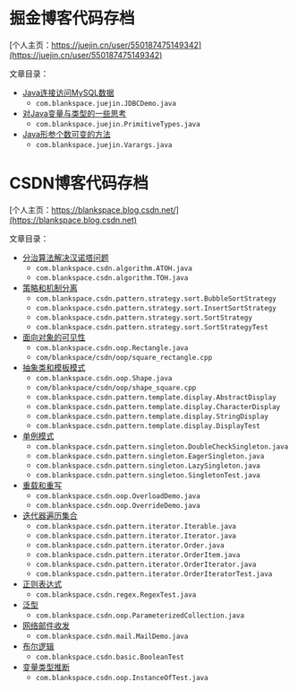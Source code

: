 # 掘金博客代码存档

[个人主页：https://juejin.cn/user/550187475149342](https://juejin.cn/user/550187475149342)

文章目录：
- [Java连接访问MySQL数据](https://juejin.cn/post/7084632552018968583)
    - `com.blankspace.juejin.JDBCDemo.java`
- [对Java变量与类型的一些思考](https://juejin.cn/post/7083888472829722637)
    - `com.blankspace.juejin.PrimitiveTypes.java`
- [Java形参个数可变的方法](https://juejin.cn/post/7084262255079981064)
    - `com.blankspace.juejin.Varargs.java`

# CSDN博客代码存档

[个人主页：https://blankspace.blog.csdn.net/](https://blankspace.blog.csdn.net)

文章目录：
- [分治算法解决汉诺塔问题](https://blankspace.blog.csdn.net/article/details/102156167)
    - `com.blankspace.csdn.algorithm.ATOH.java`
    - `com.blankspace.csdn.algorithm.TOH.java`
- [策略和机制分离](https://blankspace.blog.csdn.net/article/details/128749140)
    - `com.blankspace.csdn.pattern.strategy.sort.BubbleSortStrategy`
    - `com.blankspace.csdn.pattern.strategy.sort.InsertSortStrategy`
    - `com.blankspace.csdn.pattern.strategy.sort.SortStrategy`
    - `com.blankspace.csdn.pattern.strategy.sort.SortStrategyTest`
- [面向对象的可见性](https://blankspace.blog.csdn.net/article/details/114701507)
    - `com.blankspace.csdn.oop.Rectangle.java`
    - `com/blankspace/csdn/oop/square_rectangle.cpp`
- [抽象类和模板模式](https://blankspace.blog.csdn.net/article/details/123172755)
    - `com.blankspace.csdn.oop.Shape.java`
    - `com/blankspace/csdn/oop/shape_square.cpp`
    - `com.blankspace.csdn.pattern.template.display.AbstractDisplay`
    - `com.blankspace.csdn.pattern.template.display.CharacterDisplay`
    - `com.blankspace.csdn.pattern.template.display.StringDisplay`
    - `com.blankspace.csdn.pattern.template.display.DisplayTest`
- [单例模式](https://blankspace.blog.csdn.net/article/details/105337542)
    - `com.blankspace.csdn.pattern.singleton.DoubleCheckSingleton.java`
    - `com.blankspace.csdn.pattern.singleton.EagerSingleton.java`
    - `com.blankspace.csdn.pattern.singleton.LazySingleton.java`
    - `com.blankspace.csdn.pattern.singleton.SingletonTest.java`
- [重载和重写](https://blankspace.blog.csdn.net/article/details/128881890)
    - `com.blankspace.csdn.oop.OverloadDemo.java`
    - `com.blankspace.csdn.oop.OverrideDemo.java`
- [迭代器遍历集合](https://blankspace.blog.csdn.net/article/details/128907879)
    - `com.blankspace.csdn.pattern.iterator.Iterable.java`
    - `com.blankspace.csdn.pattern.iterator.Iterator.java`
    - `com.blankspace.csdn.pattern.iterator.Order.java`
    - `com.blankspace.csdn.pattern.iterator.OrderItem.java`
    - `com.blankspace.csdn.pattern.iterator.OrderIterator.java`
    - `com.blankspace.csdn.pattern.iterator.OrderIteratorTest.java`
- [正则表达式](https://blankspace.blog.csdn.net/article/details/128928424)
    - `com.blankspace.csdn.regex.RegexTest.java`
- [泛型](https://blankspace.blog.csdn.net/article/details/128928431)
    - `com.blankspace.csdn.oop.ParameterizedCollection.java`
- [网络邮件收发](https://blankspace.blog.csdn.net/article/details/104642821)
    - `com.blankspace.csdn.mail.MailDemo.java`
- [布尔逻辑](https://blankspace.blog.csdn.net/article/details/129391439)
    - `com.blankspace.csdn.basic.BooleanTest`
- [变量类型推断](https://blankspace.blog.csdn.net/article/details/129401446)
    - `com.blankspace.csdn.oop.InstanceOfTest.java`
